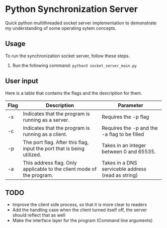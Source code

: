 # Python Synchronization Server

Quick python multithreaded socket server implementation to demonstrate my understanding of some operating sytem concepts.

## Usage

To run the synchronization socket server, follow these steps.

1. Run the following command: `python3 socket_server_main.py`

## User input

Here is a table that contains the flags and the description for them.

| Flag | Description | Parameter |
| --- | --- | --- |
| -s | Indicates that the program is running as a server. | Requires the -p flag |
| -c | Indicates that the program is running as a client. | Requires the -p and the -a flag to be filled|
| -p | The port flag. After this flag, input the port that is being utilized. | Takes in an integer between 0 and 65535. |
| -a | This address flag. Only applicable to the client mode of the program. | Takes in a DNS serviceble address (read as string) |


## TODO

- Improve the client side process, so that it is more clear to readers
- Add the handling case when the client turned itself off, the server should reflect that as well
- Make the interface layer for the program (Command line arguments)
